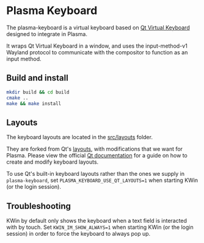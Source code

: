<!--
  - SPDX-FileCopyrightText: None
  - SPDX-License-Identifier: CC0-1.0
-->

# Plasma Keyboard

The plasma-keyboard is a virtual keyboard based on [Qt Virtual Keyboard](https://doc.qt.io/qt-6/qtvirtualkeyboard-overview.html) designed to integrate in Plasma.

It wraps Qt Virtual Keyboard in a window, and uses the input-method-v1 Wayland protocol to communicate with the compositor to function as an input method.

## Build and install

```sh
mkdir build && cd build
cmake ..
make && make install
```

## Layouts

The keyboard layouts are located in the [src/layouts](/src/layouts) folder.

They are forked from Qt's [layouts](https://github.com/qt/qtvirtualkeyboard/tree/dev/src/layouts), with modifications that we want for Plasma. Please view the official [Qt documentation](https://doc.qt.io/qt-6/qtvirtualkeyboard-overview.html#adding-new-keyboard-layouts) for a guide on how to create and modify keyboard layouts.

To use Qt's built-in keyboard layouts rather than the ones we supply in `plasma-keyboard`, set `PLASMA_KEYBOARD_USE_QT_LAYOUTS=1` when starting KWin (or the login session).

## Troubleshooting

KWin by default only shows the keyboard when a text field is interacted with by touch. Set `KWIN_IM_SHOW_ALWAYS=1` when starting KWin (or the login session) in order to force the keyboard to always pop up.

